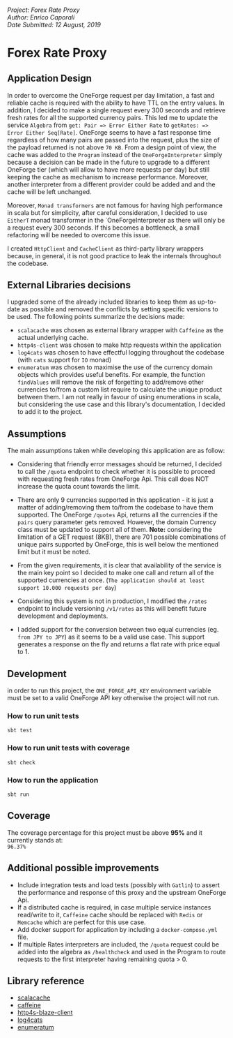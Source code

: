 ###### Project: Forex Rate Proxy<br/> Author: Enrico Caporali <br/> Date Submitted: 12 August, 2019

# Forex Rate Proxy

## Application Design

In order to overcome the OneForge request per day limitation, a fast and reliable cache is required with the ability to have TTL on the entry values.
In addition, I decided to make a single request every 300 seconds and retrieve fresh rates for all the supported currency pairs.
This led me to update the service `Algebra` from `get: Pair => Error Either Rate` to `getRates: => Error Either Seq[Rate]`.
OneForge seems to have a fast response time regardless of how many pairs are passed into the request, plus the size of the payload returned
is not above `70 KB`.
From a design point of view, the cache was added to the `Program` instead of the `OneForgeInterpreter` simply because a decision can be made in
the future to upgrade to a different OneForge tier (which will allow to have more requests per day) but still keeping the cache as mechanism to
increase performance. Moreover, another interpreter from a different provider could be added and  and the cache will be left unchanged. 

Moreover, `Monad transformers` are not famous for having high performance in scala but for simplicity, after careful consideration, I decided to use 
`EitherT` monad transformer in the `OneForgeInterpreter as there will only be a request every 300 seconds. If this becomes a bottleneck, a small 
refactoring will be needed to overcome this issue.  

I created `HttpClient` and `CacheClient` as third-party library wrappers because, in general, it is not good practice to leak the internals throughout the codebase.

## External Libraries decisions

I upgraded some of the already included libraries to keep them as up-to-date as possible and removed the conflicts by setting specific versions to be used.
The following points summarize the decisions made:

- `scalacache` was chosen as external library wrapper with `Caffeine` as the actual underlying cache.
- `http4s-client` was chosen to make http requests within the application
- `log4cats` was chosen to have effectful logging throughout the codebase (with `cats` support for `IO` monad)
- `enumeratum` was chosen to maximise the use of the currency domain objects which provides useful benefits. For example, the function `findValues` 
  will remove the risk of forgetting to add/remove other currencies to/from a custom list require to calculate the unique product between them.
  I am not really in favour of using enumerations in scala, but considering the use case and this library's documentation, I decided to add it to the project.

## Assumptions
The main assumptions taken while developing this application are as follow:

- Considering that friendly error messages should be returned, I decided to call the `/quota` endpoint to check whether it is possible to proceed with
  requesting fresh rates from OneForge Api. This call does NOT increase the quota count towards the limit.
- There are only 9 currencies supported in this application - it is just a matter of adding/removing them to/from the codebase to have them supported.
  The OneForge `/quotes` Api, returns all the currencies if the `pairs` query parameter gets removed. However, the domain Currency class must be updated
  to support all of them. **Note:** considering the limitation of a GET request (8KB), there are 701 possible combinations of unique pairs supported by OneForge,
  this is well below the mentioned limit but it must be noted.
- From the given requirements, it is clear that availability of the service is the main key point so I decided to make one call and return all of the supported currencies at once.
  (`The application should at least support 10.000 requests per day`)
  
  
- Considering this system is not in production, I modified the `/rates` endpoint to include versioning `/v1/rates` 
  as this will benefit future development and deployments. 
- I added support for the conversion between two equal currencies (eg. `from JPY to JPY`) as it seems to be a valid use case. This support generates a response on the fly
  and returns a flat rate with price equal to 1.

## Development

in order to run this project, the `ONE_FORGE_API_KEY` environment variable must be set to a valid OneForge API key otherwise the project will not run.

### How to run unit tests
```
sbt test
```

### How to run unit tests with coverage
```
sbt check
```

### How to run the application
```
sbt run
```

## Coverage
The coverage percentage for this project must be above **95%** and it currently stands at:  
`96.37%`

## Additional possible improvements
- Include integration tests and load tests (possibly with `Gatlin`) to assert the performance and response of this proxy and the upstream
  OneForge Api.
- If a distributed cache is required, in case multiple service instances read/write to it, `Caffeine` cache should be replaced with
  `Redis` or `Memcache` which are perfect for this use case.
- Add docker support for application by including a `docker-compose.yml` file.
- If multiple Rates interpreters are included, the `/quota` request could be added into the algebra as `/healthcheck` and used in the Program to route requests
  to the first interpreter having remaining quota > 0.  

## Library reference
- [scalacache](https://cb372.github.io/scalacache/) 
- [caffeine](https://github.com/ben-manes/caffeine/)
- [http4s-blaze-client](https://http4s.org/v0.18/client/)
- [log4cats](https://christopherdavenport.github.io/log4cats/)
- [enumeratum](https://github.com/lloydmeta/enumeratum/)

